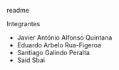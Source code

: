 readme

Integrantes
+ Javier António Alfonso Quintana
+ Eduardo Arbelo Rua-Figeroa
+ Santiago Galindo Peralta
+ Said Sbai


